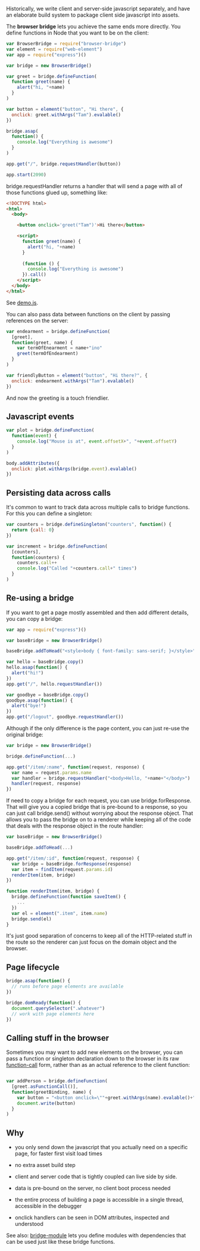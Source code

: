 Historically, we write client and server-side javascript separately, and have an elaborate build system to package client side javascript into assets.

The **browser bridge** lets you achieve the same ends more directly. You define functions in Node that you want to be on the client:

```javascript
var BrowserBridge = require("browser-bridge")
var element = require("web-element")
var app = require("express")()

var bridge = new BrowserBridge()

var greet = bridge.defineFunction(
  function greet(name) {
    alert("hi, "+name)
  }
)

var button = element("button", "Hi there", {
  onclick: greet.withArgs("Tam").evalable()
})

bridge.asap(
  function() {
    console.log("Everything is awesome")
  }
)

app.get("/", bridge.requestHandler(button))

app.start(2090)
```

bridge.requestHandler returns a handler that will send a page with all of those functions glued up, something like:

```html
<!DOCTYPE html>
<html>
  <body>

    <button onclick='greet("Tam")'>Hi there</button>

    <script>
      function greet(name) {
        alert("hi, "+name)
      }
                  
      (function () {
        console.log("Everything is awesome")
      }).call()
    </script>
  </body>
</html>
```

See [demo.js](demo.js).

You can also pass data between functions on the client by passing references on the server:

```javascript
var endearment = bridge.defineFunction(
  [greet],
  function(greet, name) {
    var termOfEnearment = name+"ino"
    greet(termOfEndearment)
  }
)

var friendlyButton = element("button", "Hi there?", {
  onclick: endearment.withArgs("Tam").evalable()
})
```

And now the greeting is a touch friendlier.

## Javascript events

```javascript
var plot = bridge.defineFunction(
  function(event) {
    console.log("Mouse is at", event.offsetX+", "+event.offsetY)
  }
)

body.addAttributes({
  onclick: plot.withArgs(bridge.event).evalable()
})
```

## Persisting data across calls

It's common to want to track data across multiple calls to bridge functions. For this you can define a singleton:

```javascript
var counters = bridge.defineSingleton("counters", function() {
  return {call: 0}
})

var increment = bridge.defineFunction(
  [counters],
  function(counters) {
    counters.call++
    console.log("Called "+counters.call+" times")
  }
)
```

## Re-using a bridge

If you want to get a page mostly assembled and then add different details, you can copy a bridge:

```javascript
var app = require("express")()

var baseBridge = new BrowserBridge()

baseBridge.addToHead("<style>body { font-family: sans-serif; }</style>")

var hello = baseBridge.copy()
hello.asap(function() {
  alert("hi!")
})
app.get("/", hello.requestHandler())

var goodbye = baseBridge.copy()
goodbye.asap(function() {
  alert("bye!")
})
app.get("/logout", goodbye.requestHandler())
```

Although if the only difference is the page content, you can just re-use the original bridge:

```javascript
var bridge = new BrowserBridge()

bridge.defineFunction(...)

app.get("/item/:name", function(request, response) {
  var name = request.params.name
  var handler = bridge.requestHandler("<body>Hello, "+name+"</body>")
  handler(request, response)
})
```

If need to copy a bridge for each request, you can use bridge.forResponse. That will give you a copied bridge that is pre-bound to a response, so you can just call bridge.send() without worrying about the response object. That allows you to pass the bridge on to a renderer while keeping all of the code that deals with the response object in the route handler:

```javascript
var baseBridge = new BrowserBridge()

baseBridge.addToHead(...)

app.get("/item/:id", function(request, response) {
  var bridge = baseBridge.forResponse(response)
  var item = findItem(request.params.id)
  renderItem(item, bridge)
})

function renderItem(item, bridge) {
  bridge.defineFunction(function saveItem() {
    ...
  })
  var el = element(".item", item.name)
  bridge.send(el)
}
```

It's just good separation of concerns to keep all of the HTTP-related stuff in the route so the renderer can just focus on the domain object and the browser.

## Page lifecycle

```javascript
bridge.asap(function() {
  // runs before page elements are available
})

bridge.domReady(function() {
  document.querySelector(".whatever")
  // work with page elements here
})
```

## Calling stuff in the browser

Sometimes you may want to add new elements on the browser, you can pass a function or singleton declaration down to the browser in its raw [function-call](https://github.com/erikpukinskis/function-call) form, rather than as an actual reference to the client function:

```javascript

var addPerson = bridge.defineFunction(
  [greet.asFunctionCall()],
  function(greetBinding, name) {
    var button = "<button onclick=\""+greet.withArgs(name).evalable()+"\">Greet "+name+"</button>"
    document.write(button)
  }
)
```

## Why

* you only send down the javascript that you actually need on a specific page, for faster first visit load times

* no extra asset build step

* client and server code that is tightly coupled can live side by side.

* data is pre-bound on the server, no client boot process needed

* the entire process of building a page is accessible in a single thread, accessible in the debugger

* onclick handlers can be seen in DOM attributes, inspected and understood

See also: [bridge-module](https://github.com/erikpukinskis/bridge-module) lets you define modules with dependencies that can be used just like these bridge functions.
